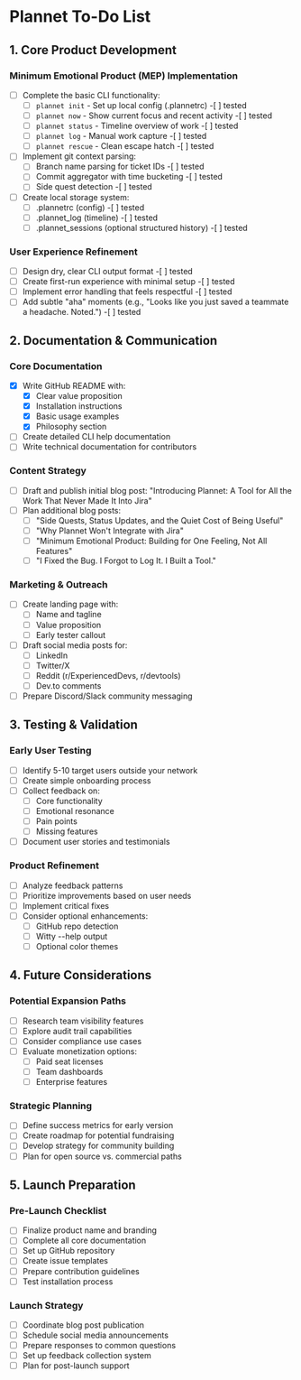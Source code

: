 # Plannet To-Do List

## 1. Core Product Development

### Minimum Emotional Product (MEP) Implementation

- [ ] Complete the basic CLI functionality:
  - [ ] `plannet init` - Set up local config (.plannetrc) -[ ] tested
  - [ ] `plannet now` - Show current focus and recent activity -[ ] tested
  - [ ] `plannet status` - Timeline overview of work -[ ] tested
  - [ ] `plannet log` - Manual work capture -[ ] tested
  - [ ] `plannet rescue` - Clean escape hatch -[ ] tested
- [ ] Implement git context parsing:
  - [ ] Branch name parsing for ticket IDs -[ ] tested
  - [ ] Commit aggregator with time bucketing -[ ] tested
  - [ ] Side quest detection -[ ] tested
- [ ] Create local storage system:
  - [ ] .plannetrc (config) -[ ] tested
  - [ ] .plannet_log (timeline) -[ ] tested
  - [ ] .plannet_sessions (optional structured history) -[ ] tested

### User Experience Refinement

- [ ] Design dry, clear CLI output format -[ ] tested
- [ ] Create first-run experience with minimal setup -[ ] tested
- [ ] Implement error handling that feels respectful -[ ] tested
- [ ] Add subtle "aha" moments (e.g., "Looks like you just saved a teammate a headache. Noted.") -[ ] tested

## 2. Documentation & Communication

### Core Documentation

- [x] Write GitHub README with:
  - [x] Clear value proposition
  - [x] Installation instructions
  - [x] Basic usage examples
  - [x] Philosophy section
- [ ] Create detailed CLI help documentation
- [ ] Write technical documentation for contributors

### Content Strategy

- [ ] Draft and publish initial blog post: "Introducing Plannet: A Tool for All the Work That Never Made It Into Jira"
- [ ] Plan additional blog posts:
  - [ ] "Side Quests, Status Updates, and the Quiet Cost of Being Useful"
  - [ ] "Why Plannet Won't Integrate with Jira"
  - [ ] "Minimum Emotional Product: Building for One Feeling, Not All Features"
  - [ ] "I Fixed the Bug. I Forgot to Log It. I Built a Tool."

### Marketing & Outreach

- [ ] Create landing page with:
  - [ ] Name and tagline
  - [ ] Value proposition
  - [ ] Early tester callout
- [ ] Draft social media posts for:
  - [ ] LinkedIn
  - [ ] Twitter/X
  - [ ] Reddit (r/ExperiencedDevs, r/devtools)
  - [ ] Dev.to comments
- [ ] Prepare Discord/Slack community messaging

## 3. Testing & Validation

### Early User Testing

- [ ] Identify 5-10 target users outside your network
- [ ] Create simple onboarding process
- [ ] Collect feedback on:
  - [ ] Core functionality
  - [ ] Emotional resonance
  - [ ] Pain points
  - [ ] Missing features
- [ ] Document user stories and testimonials

### Product Refinement

- [ ] Analyze feedback patterns
- [ ] Prioritize improvements based on user needs
- [ ] Implement critical fixes
- [ ] Consider optional enhancements:
  - [ ] GitHub repo detection
  - [ ] Witty --help output
  - [ ] Optional color themes

## 4. Future Considerations

### Potential Expansion Paths

- [ ] Research team visibility features
- [ ] Explore audit trail capabilities
- [ ] Consider compliance use cases
- [ ] Evaluate monetization options:
  - [ ] Paid seat licenses
  - [ ] Team dashboards
  - [ ] Enterprise features

### Strategic Planning

- [ ] Define success metrics for early version
- [ ] Create roadmap for potential fundraising
- [ ] Develop strategy for community building
- [ ] Plan for open source vs. commercial paths

## 5. Launch Preparation

### Pre-Launch Checklist

- [ ] Finalize product name and branding
- [ ] Complete all core documentation
- [ ] Set up GitHub repository
- [ ] Create issue templates
- [ ] Prepare contribution guidelines
- [ ] Test installation process

### Launch Strategy

- [ ] Coordinate blog post publication
- [ ] Schedule social media announcements
- [ ] Prepare responses to common questions
- [ ] Set up feedback collection system
- [ ] Plan for post-launch support
